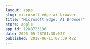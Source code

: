 ```yaml
---
layout: apps
slug: microsoft-edge-ai-browser
title: "Microsoft Edge: AI Browser"
store: apple
app_id: 1288723196
date: 2025-05-26T01:38:02Z
published: 2018-06-11T07:39:42Z
---
```

